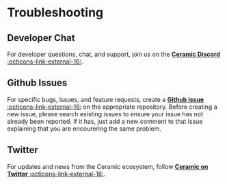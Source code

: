 # Troubleshooting

## Developer Chat

For developer questions, chat, and support, join us on the [**Ceramic Discord** :octicons-link-external-16:](https://chat.ceramic.network).

## Github Issues

For specific bugs, issues, and feature requests, create a [**Github issue** :octicons-link-external-16:](https://github.com/ceramicnetwork) on the appropriate repository. Before creating a new issue, please search existing issues to ensure your issue has not already been reported. If it has, just add a new comment to that issue explaining that you are encourering the same problem.

## Twitter

For updates and news from the Ceramic ecosystem, follow [**Ceramic on Twitter** :octicons-link-external-16:](https://twitter.com/ceramicnetwork).

